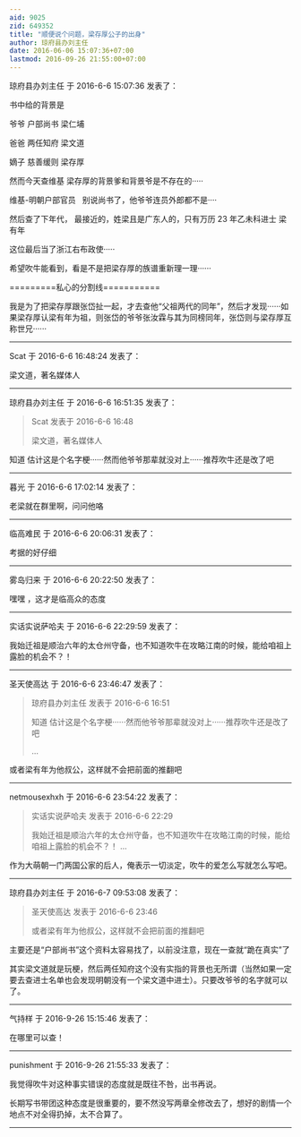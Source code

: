 ```yaml
---
aid: 9025
zid: 649352
title: "顺便说个问题，梁存厚公子的出身"
author: 琼府县办刘主任
date: 2016-06-06 15:07:36+07:00
lastmod: 2016-09-26 21:55:00+07:00
---
```


琼府县办刘主任 于 2016-6-6 15:07:36 发表了：

书中给的背景是

爷爷 户部尚书 梁仁埔

爸爸 两任知府 梁文道

嫡子 慈善缓则 梁存厚

然而今天查维基 梁存厚的背景爹和背景爷是不存在的·····

维基-明朝户部官员
&nbsp;&nbsp;别说尚书了，他爷爷连员外郎都不是····

然后查了下年代， 最接近的，姓梁且是广东人的，只有万历 23 年乙未科进士
梁有年

这位最后当了浙江右布政使·····

希望吹牛能看到，看是不是把梁存厚的族谱重新理一理······

=========私心的分割线===========

我是为了把梁存厚跟张岱扯一起，才去查他“父祖两代的同年”，然后才发现······如果梁存厚认梁有年为祖，则张岱的爷爷张汝霖与其为同榜同年，张岱则与梁存厚互称世兄······

---

Scat 于 2016-6-6 16:48:24 发表了：

梁文道，著名媒体人

---

琼府县办刘主任 于 2016-6-6 16:51:35 发表了：

> Scat 发表于 2016-6-6 16:48
>
> 梁文道，著名媒体人

知道 估计这是个名字梗······然而他爷爷那辈就没对上······推荐吹牛还是改了吧

---

暮光 于 2016-6-6 17:02:14 发表了：

老梁就在群里啊，问问他咯

---

临高难民 于 2016-6-6 20:06:31 发表了：

考据的好仔细&nbsp; &nbsp;

---

雾岛归来 于 2016-6-6 20:22:50 发表了：

嘿嘿 ，这才是临高众的态度

---

实话实说萨哈夫 于 2016-6-6 22:29:59 发表了：

我始迁祖是顺治六年的太仓州守备，也不知道吹牛在攻略江南的时候，能给咱祖上露脸的机会不？！

---

圣天使高达 于 2016-6-6 23:46:47 发表了：

> 琼府县办刘主任 发表于 2016-6-6 16:51
>
> 知道 估计这是个名字梗······然而他爷爷那辈就没对上······推荐吹牛还是改了吧
>
> ...

或者梁有年为他叔公，这样就不会把前面的推翻吧

---

netmousexhxh 于 2016-6-6 23:54:22 发表了：

> 实话实说萨哈夫 发表于 2016-6-6 22:29
>
> 我始迁祖是顺治六年的太仓州守备，也不知道吹牛在攻略江南的时候，能给咱祖上露脸的机会不？！ ...

作为大萌朝一门两国公家的后人，俺表示一切淡定，吹牛的爱怎么写就怎么写吧。

---

琼府县办刘主任 于 2016-6-7 09:53:08 发表了：

> 圣天使高达 发表于 2016-6-6 23:46
>
> 或者梁有年为他叔公，这样就不会把前面的推翻吧

主要还是“户部尚书”这个资料太容易找了，以前没注意，现在一查就“跪在真实”了

其实梁文道就是玩梗，然后两任知府这个没有实指的背景也无所谓（当然如果一定要去查进士名单也会发现明朝没有一个梁文道中进士）。只要改爷爷的名字就可以了。

---

气持样 于 2016-9-26 15:15:46 发表了：

在哪里可以查！

---

punishment 于 2016-9-26 21:55:33 发表了：

我觉得吹牛对这种事实错误的态度就是既往不咎，出书再说。

长期写书带团这种态度是很重要的，要不然没写两章全修改去了，想好的剧情一个地点不对全得扔掉，太不合算了。

---
